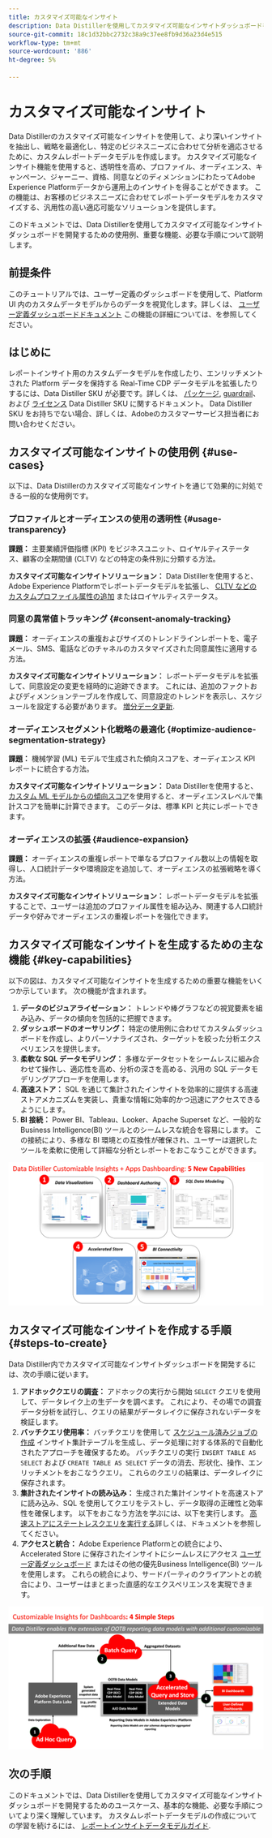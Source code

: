 ```yaml
---
title: カスタマイズ可能なインサイト
description: Data Distillerを使用してカスタマイズ可能なインサイトダッシュボードを開発するための使用例、基本的な機能、必要な手順について説明します。 Data Distiller内のカスタマイズ可能なインサイト機能が、透明性を高め、プロファイル、オーディエンス、キャンペーン、ジャーニー、利用条件、同意などの様々なディメンションにわたって運用上のインサイトを得る方法を説明します。
source-git-commit: 18c1d32bbc2732c38a9c37ee8fb9d36a23d4e515
workflow-type: tm+mt
source-wordcount: '886'
ht-degree: 5%

---
```


# カスタマイズ可能なインサイト

Data Distillerのカスタマイズ可能なインサイトを使用して、より深いインサイトを抽出し、戦略を最適化し、特定のビジネスニーズに合わせて分析を適応させるために、カスタムレポートデータモデルを作成します。 カスタマイズ可能なインサイト機能を使用すると、透明性を高め、プロファイル、オーディエンス、キャンペーン、ジャーニー、資格、同意などのディメンションにわたってAdobe Experience Platformデータから運用上のインサイトを得ることができます。 この機能は、お客様のビジネスニーズに合わせてレポートデータモデルをカスタマイズする、汎用性の高い適応可能なソリューションを提供します。

このドキュメントでは、Data Distillerを使用してカスタマイズ可能なインサイトダッシュボードを開発するための使用例、重要な機能、必要な手順について説明します。

## 前提条件

このチュートリアルでは、ユーザー定義のダッシュボードを使用して、Platform UI 内のカスタムデータモデルからのデータを視覚化します。詳しくは、 [ユーザー定義ダッシュボードドキュメント](../../../dashboards/user-defined-dashboards.md) この機能の詳細については、を参照してください。

## はじめに

レポートインサイト用のカスタムデータモデルを作成したり、エンリッチメントされた Platform データを保持する Real-Time CDP データモデルを拡張したりするには、Data Distiller SKU が必要です。詳しくは、 [パッケージ](../../packaging.md), [guardrail](../../guardrails.md#query-accelerated-store)、および  [ライセンス](../../data-distiller/license-usage.md) Data Distiller SKU に関するドキュメント。 Data Distiller SKU をお持ちでない場合、詳しくは、Adobeのカスタマーサービス担当者にお問い合わせください。

## カスタマイズ可能なインサイトの使用例 {#use-cases}

以下は、Data Distillerのカスタマイズ可能なインサイトを通じて効果的に対処できる一般的な使用例です。

### プロファイルとオーディエンスの使用の透明性 {#usage-transparency}

**課題：** 主要業績評価指標 (KPI) をビジネスユニット、ロイヤルティステータス、顧客の全期間値 (CLTV) などの特定の条件別に分類する方法。

**カスタマイズ可能なインサイトソリューション：** Data Distillerを使用すると、Adobe Experience Platformでレポートデータモデルを拡張し、 [CLTV などのカスタムプロファイル属性の追加](../../use-cases/customer-lifetime-value.md) またはロイヤルティステータス。

### 同意の異常値トラッキング {#consent-anomaly-tracking}

**課題：** オーディエンスの重複およびサイズのトレンドラインレポートを、電子メール、SMS、電話などのチャネルのカスタマイズされた同意属性に適用する方法。

**カスタマイズ可能なインサイトソリューション：** レポートデータモデルを拡張して、同意設定の変更を経時的に追跡できます。 これには、追加のファクトおよびディメンションテーブルを作成して、同意設定のトレンドを表示し、スケジュールを設定する必要があります。 [増分データ更新](../../key-concepts/incremental-load.md).

### オーディエンスセグメント化戦略の最適化 {#optimize-audience-segmentation-strategy}

**課題：** 機械学習 (ML) モデルで生成された傾向スコアを、オーディエンス KPI レポートに統合する方法。

**カスタマイズ可能なインサイトソリューション：** Data Distillerを使用すると、 [カスタム ML モデルからの傾向スコア](../../use-cases/propensity-score.md)を使用すると、オーディエンスレベルで集計スコアを簡単に計算できます。 このデータは、標準 KPI と共にレポートできます。

### オーディエンスの拡張 {#audience-expansion}

**課題：** オーディエンスの重複レポートで単なるプロファイル数以上の情報を取得し、人口統計データや環境設定を追加して、オーディエンスの拡張戦略を導く方法。

**カスタマイズ可能なインサイトソリューション：** レポートデータモデルを拡張することで、ユーザーは追加のプロファイル属性を組み込み、関連する人口統計データや好みでオーディエンスの重複レポートを強化できます。

## カスタマイズ可能なインサイトを生成するための主な機能 {#key-capabilities}

以下の図は、カスタマイズ可能なインサイトを生成するための重要な機能をいくつか示しています。 次の機能が含まれます。

1. **データのビジュアライゼーション：** トレンドや棒グラフなどの視覚要素を組み込み、データの傾向を包括的に把握できます。
1. **ダッシュボードのオーサリング：** 特定の使用例に合わせてカスタムダッシュボードを作成し、よりパーソナライズされ、ターゲットを絞った分析エクスペリエンスを提供します。
1. **柔軟な SQL データモデリング：** 多様なデータセットをシームレスに組み合わせて操作し、適応性を高め、分析の深さを高める、汎用の SQL データモデリングアプローチを使用します。
1. **高速ストア：** SQL を通じて集計されたインサイトを効率的に提供する高速ストアメカニズムを実装し、貴重な情報に効率的かつ迅速にアクセスできるようにします。
1. **BI 接続：** Power BI、Tableau、Looker、Apache Superset など、一般的なBusiness Intelligence(BI) ツールとのシームレスな統合を容易にします。 この接続により、多様な BI 環境との互換性が確保され、ユーザーは選択したツールを柔軟に使用して詳細な分析とレポートをおこなうことができます。

![Data Distillerのカスタマイズ可能なインサイトの主な機能を視覚的に表現したものです。](../../images/data-distiller/customizable-insights/key-capabilities-of-customizable-insights.png)

## カスタマイズ可能なインサイトを作成する手順 {#steps-to-create}

Data Distiller内でカスタマイズ可能なインサイトダッシュボードを開発するには、次の手順に従います。

1. **アドホッククエリの調査：** アドホックの実行から開始 `SELECT` クエリを使用して、データレイク上の生データを調べます。 これにより、その場での調査データ分析を試行し、クエリの結果がデータレイクに保存されないデータを検証します。
1. **バッチクエリ使用率：** バッチクエリを使用して [スケジュール済みジョブの作成](../../api/scheduled-queries.md#create-a-new-scheduled-query) インサイト集計テーブルを生成し、データ処理に対する体系的で自動化されたアプローチを確保するため。 バッチクエリの実行 `INSERT TABLE AS SELECT` および `CREATE TABLE AS SELECT` データの消去、形状化、操作、エンリッチメントをおこなうクエリ。 これらのクエリの結果は、データレイクに保存されます。
1. **集計されたインサイトの読み込み：** 生成された集計インサイトを高速ストアに読み込み、SQL を使用してクエリをテストし、データ取得の正確性と効率性を確保します。 以下をおこなう方法を学ぶには、以下を実行します。 [高速ストアにステートレスクエリを実行する](../../api/accelerated-queries.md)詳しくは、ドキュメントを参照してください。
1. **アクセスと統合：** Adobe Experience Platformとの統合により、Accelerated Store に保存されたインサイトにシームレスにアクセス [ユーザー定義ダッシュボード](../../../dashboards/user-defined-dashboards.md) またはその他の優先Business Intelligence(BI) ツールを使用します。 これらの統合により、サードパーティのクライアントとの統合により、ユーザーはまとまった直感的なエクスペリエンスを実現できます。

![Data Distillerでカスタマイズ可能なインサイトを作成する 4 つの手順を示す解説図です。](../../images/data-distiller/customizable-insights/steps-to-customizable-insights.png)

## 次の手順

このドキュメントでは、Data Distillerを使用してカスタマイズ可能なインサイトダッシュボードを開発するためのユースケース、基本的な機能、必要な手順についてより深く理解しています。 カスタムレポートデータモデルの作成についての学習を続けるには、 [レポートインサイトデータモデルガイド](./reporting-insights-data-model.md).
